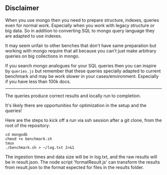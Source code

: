 ## Disclaimer
When you use mongo then you need to prepare structure, indexes, queries even for normal
work. Especially when you work with legacy structure or big data. 
So in addition to converting SQL to mongo query language they are adapted to use indexes.

It may seem unfair to other benches that don't have same preparation but working with mongo 
require that all because you can't just make arbitrary queries on big collections in mongo.

If you search mongo analogues for your SQL queries then you can inspire by
`queries.js` but remember that these queries specially adapted to current benchmark
and may be work slower in your cases/environment. Especially if you have less than 100k docs.

---

The queries produce correct results and locally run to completion.

It's likely there are opportunities for optimization in the setup and the
queries!

Here are the steps to kick off a run via ssh session after a git clone, from the
root of the repository:

```
cd mongodb
chmod +x benchmark.sh
tmux
./benchmark.sh > ~/log.txt 2>&1
```

The ingestion times and data size will be in log.txt, and the raw results will
be in result.json. The node script 'formatResult.js' can transform the results
from result.json to the format expected for files in the results folder.
